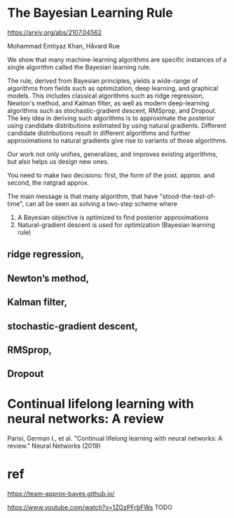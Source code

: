 

# The Bayesian Learning Rule

https://arxiv.org/abs/2107.04562

Mohammad Emtiyaz Khan, Håvard Rue

We show that many machine-learning algorithms are specific instances of 
a single algorithm called the Bayesian learning rule. 

The rule, derived from Bayesian principles, yields a wide-range of algorithms from fields such as optimization, deep learning, and graphical models. This includes classical algorithms such as ridge regression, Newton's method, and Kalman filter, as well as modern deep-learning algorithms such as stochastic-gradient descent, RMSprop, and Dropout. The key idea in deriving such algorithms is to approximate the posterior using candidate distributions estimated by using natural gradients. Different candidate distributions result in different algorithms and further approximations to natural gradients give rise to variants of those algorithms. 

Our work not only unifies, generalizes, and improves existing algorithms, but also helps us design new ones.

You need to make two decisions: first, the form of the post. approx. and second, the natgrad approx.

The main message is that many algorithm, that have "stood-the-test-of-time", can all be seen as solving a two-step scheme where
1. A Bayesian objective is optimized to find posterior approximations
2. Natural-gradient descent is used for optimization (Bayesian learning rule)

## ridge regression, 

## Newton’s method, 

## Kalman filter, 

## stochastic-gradient descent, 

## RMSprop, 

## Dropout


# Continual lifelong learning with neural networks: A review



Parisi, German I., et al. "Continual lifelong learning with neural networks: A review." Neural Networks (2019)

# ref

https://team-approx-bayes.github.io/


https://www.youtube.com/watch?v=1ZOzPFrbFWs TODO
